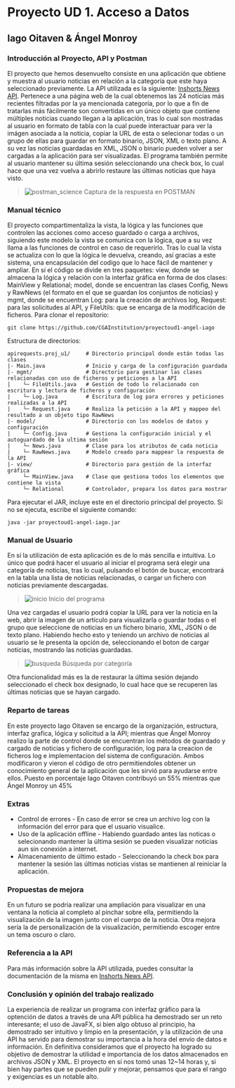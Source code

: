 # Proyecto UD 1. Acceso a Datos
## Iago Oitaven & Ángel Monroy

### Introducción al Proyecto, API y Postman

El proyecto que hemos desenvuelto consiste en una aplicación que obtiene y muestra al usuario noticias en relación a 
la categoría que este haya seleccionado previamente. La API utilizada es la siguiente: [Inshorts News API](https://github.com/cyberboysumanjay/Inshorts-News-API). 
Pertenece a una página web de la cual obtenemos las 24 noticias más recientes filtradas por la ya mencionada categoría, 
por lo que a fin de tratarlas más fácilmente son convertidas en un único objeto que contiene múltiples noticias cuando 
llegan a la aplicación, tras lo cual son mostradas al usuario en formato de tabla con la cual puede interactuar para 
ver la imágen asociada a la noticia, copiar la URL de esta o selecionar todas o un grupo de ellas para guardar en formato 
binario, JSON, XML o texto plano. A su vez las noticias guardadas en XML, JSON o binario pueden volver a ser cargadas a 
la aplicación para ser visualizadas. El programa también permite al usuario mantener su última sesión seleccionando 
una check box, lo cual hace que una vez vuelva a abrirlo restaure las últimas noticias que haya visto.

> ![postman_science](https://user-images.githubusercontent.com/105040748/195174379-b9c6c825-9c95-4da9-9be4-62c8b4e48363.PNG)
> Captura de la respuesta en POSTMAN

### Manual técnico

El proyecto compartimentaliza la vista, la lógica y las funciones que controlen las acciones como acceso guardado o carga 
a archivos, siguiendo este modelo la vista se comunica con la lógica, que a su vez llama a las funciones de control 
en caso de requerirlo. Tras lo cual la vista se actualiza con lo que la lógica le devuelva, creando, así gracias a este 
sistema, una encapsulación del codigo que lo hace fácil de mantener y ampliar. En sí el código se divide en tres paquetes: 
view, donde se almacena la lógica y relación con la interfaz gráfica en forma de dos clases: MainView y Relational; model, 
donde se encuentran las clases Config, News y RawNews (el formato en el que se guardan los conjuntos de noticias) y mgmt, 
donde se encuentran Log: para la creación de archivos log, Request: para las solicitudes al API, y FileUtils: que se encarga 
de la modificación de ficheros.
Para clonar el repositorio:
```
git clone https://github.com/CGAInstitution/proyectoud1-angel-iago
```
Estructura de directorios:
```
apirequests.proj_u1/     # Directorio principal donde están todas las clases
|- Main.java             # Inicio y carga de la configuración guardada
|- mgmt/                 # Directorio para gestinar las clases relacionadas con uso de ficheros y peticiones a la API
|    └─ FileUtils.java   # Gestión de todo lo relacionado con escritura y lectura de ficheros y configuración
|    └─ Log.java         # Escritura de log para errores y peticiones realizadas a la API
|    └─ Request.java     # Realiza la petición a la API y mappeo del resultado a un objeto tipo RawNews 
|- model/                # Directorio con los modelos de datos y configuración
|    └─ Config.java      # Gestiona la configuración inicial y el autoguardado de la ultima sesión 
|    └─ News.java        # Clase para los atributos de cada noticia
|    └─ RawNews.java     # Modelo creado para mappear la respuesta de la API
|- view/                 # Directorio para gestión de la interfaz gráfica
     └─ MainView.java    # Clase que gestiona todos los elementos que contiene la vista
     └─ Relational       # Controlador, prepara los datos para mostrar
```

Para ejecutar el JAR, incluye este en el directorio principal del proyecto. Si no se ejecuta, escribe el siguiente comando:
```shell
java -jar proyectoud1-angel-iago.jar
```


### Manual de Usuario

En sí la utilización de esta aplicación es de lo más sencilla e intuitiva. Lo único que podrá hacer el usuario al iniciar 
el programa será elegir una categoría de noticias, tras lo cual, pulsando el botón de buscar, encontrará en la tabla una
lista de noticias relacionadas, o cargar un fichero con noticias previamente descargadas.

> ![inicio](https://user-images.githubusercontent.com/94072971/195633739-da53dc1d-3ad0-4271-99c8-5699cb09cc53.PNG)
> Inicio del programa

Una vez cargadas el usuario podrá copiar la URL para ver la noticia en la web, abrir la imagen de 
un artículo para visualizarla o guardar todas o el grupo que seleccione de noticias en un fichero binario, XML, JSON o de 
texto plano. Habiendo hecho esto y teniendo un archivo de noticias al usuario se le presenta la opción de, seleccionando el 
boton de cargar noticias, mostrando las noticias guardadas.

> ![busqueda](https://user-images.githubusercontent.com/94072971/195633763-31e5a5cc-796a-4e0f-b94f-b16e8ccab569.PNG)
> Búsqueda por categoría

Otra funcionalidad más es la de restaurar la última sesión dejando seleccionado el check box designado, lo cual hace que 
se recuperen las últimas noticias que se hayan cargado.

### Reparto de tareas

En este proyecto Iago Oitaven se encargo de la organización, estructura, interfaz grafica, lógica y solicitud a la API; 
mientras que Ángel Monroy realizo la parte de control donde se encuentran los métodos de guardado y cargado de noticias 
y fichero de configuración, log para la creacion de ficheros log e implementacion del sistema de configuración. Ambos 
modificaron y vieron el código de otro permitiendoles obtener un conocimiento general de la aplicación que les sirvió 
para ayudarse entre ellos. Puesto en porcentaje Iago Oitaven contribuyó un 55% mientras que Ángel Monroy un 45% 

### Extras

* Control de errores - En caso de error se crea un archivo log con la información del error para que el usuario visualice.
* Uso de la aplicación offline - Habiendo guardado antes las noticas o selecionando mantener la última sesión se pueden 
  visualizar noticias aun sin conexión a internet.
* Almacenamiento de último estado - Seleccionando la check box para mantener la sesión las últimas noticias vistas se 
  mantienen al reiniciar la aplicación.

### Propuestas de mejora

En un futuro se podría realizar una ampliación para visualizar en una ventana la noticia al completo al pinchar sobre ella, 
permitiendo la visualización de la imagen junto con el cuerpo de la noticia. Otra mejora sería la de personalización de 
la visualización, permitiendo escoger entre un tema oscuro o claro.

### Referencia a la API
Para más información sobre la API utilizada, puedes consultar la documentación de la misma en [Inshorts News API](https://github.com/cyberboysumanjay/Inshorts-News-API).

### Conclusión y opinión del trabajo realizado

La experiencia de realizar un programa con interfaz gráfico para la optención de datos a través de una API pública ha demostrado 
ser un reto interesante; el uso de JavaFX, si bien algo obtuso al principio, ha demostrado ser intuitivo y limpio en la presentación, 
y la utilización de una API ha servido para demostrar su importancia a la hora del envío de datos e información. En definitiva 
consideramos que el proyecto ha logrado su objetivo de demostrar la utilidad e importancia de los datos almacenados en archivos JSON 
y XML. El proyecto en sí nos tomó unas 12~14 horas y, si bien hay partes que se pueden pulir y mejorar, pensamos que para el 
rango y exigencias es un notable alto.
